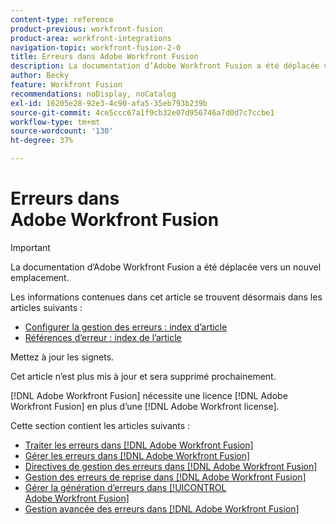 ```yaml
---
content-type: reference
product-previous: workfront-fusion
product-area: workfront-integrations
navigation-topic: workfront-fusion-2-0
title: Erreurs dans Adobe Workfront Fusion
description: La documentation d’Adobe Workfront Fusion a été déplacée vers un nouvel emplacement. Cet article est obsolète, mais contient un lien vers le nouvel article qui couvre cette fonctionnalité.
author: Becky
feature: Workfront Fusion
recommendations: noDisplay, noCatalog
exl-id: 16205e28-92e3-4c90-afa5-35eb793b239b
source-git-commit: 4ce5ccc67a1f9cb32e07d956746a7d0d7c7ccbe1
workflow-type: tm+mt
source-wordcount: '130'
ht-degree: 37%

---
```


# Erreurs dans Adobe Workfront Fusion

>[!IMPORTANT]
>
>La documentation d’Adobe Workfront Fusion a été déplacée vers un nouvel emplacement.
>
>Les informations contenues dans cet article se trouvent désormais dans les articles suivants :
>
>* [Configurer la gestion des erreurs : index d’article](https://experienceleague.adobe.com/docs/workfront-fusion/using/create-scenarios/configure-error-handling/config-error-handling-toc.html)
>* [Références d’erreur : index de l’article](https://experienceleague.adobe.com/docs/workfront-fusion/using/references/errors/errors-toc.html)
>
>Mettez à jour les signets.
>
>Cet article n’est plus mis à jour et sera supprimé prochainement.
>
>[!DNL Adobe Workfront Fusion] nécessite une licence [!DNL Adobe Workfront Fusion] en plus d’une [!DNL Adobe Workfront license].

Cette section contient les articles suivants :

* [Traiter les erreurs dans  [!DNL Adobe Workfront Fusion]](../../workfront-fusion/errors/error-processing.md)
* [Gérer les erreurs dans  [!DNL Adobe Workfront Fusion]](../../workfront-fusion/errors/error-handling.md)
* [Directives de gestion des erreurs dans  [!DNL Adobe Workfront Fusion]](../../workfront-fusion/errors/directives-for-error-handling.md)
* [Gestion des erreurs de reprise dans  [!DNL Adobe Workfront Fusion]](../../workfront-fusion/errors/retry.md)
* [Gérer la génération d’erreurs dans [!UICONTROL Adobe Workfront Fusion]](../../workfront-fusion/errors/throw.md)
* [Gestion avancée des erreurs dans  [!DNL Adobe Workfront Fusion]](../../workfront-fusion/errors/advanced-error-handling.md)
